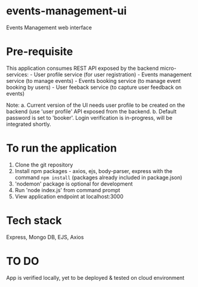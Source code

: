 # events-management-ui
Events Management web interface

# Pre-requisite
This application consumes REST API exposed by the backend micro-services:
	- User profile service (for user registration)
	- Events management service (to manage events)
	- Events booking service (to manage event booking by users)
	- User feeback service (to capture user feedback on events)

Note: 
 a. Current version of the UI needs user profile to be created on the backend (use 'user profile' API exposed from the backend.
 b. Default password is set to 'booker'. Login verification is in-progress, will be integrated shortly.

# To run the application
1. Clone the git repository
2. Install npm packages - axios, ejs, body-parser, express with the command `npm install` (packages already included in package.json) 
3. 'nodemon' package is optional for development
4. Run 'node index.js' from command prompt
5. View application endpoint at localhost:3000

# Tech stack
Express, Mongo DB, EJS, Axios

# TO DO
App is verified locally, yet to be deployed & tested on cloud environment